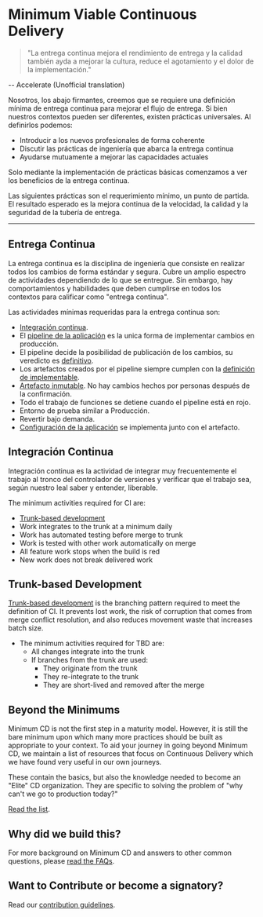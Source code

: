 # Minimum Viable Continuous Delivery

> "La entrega continua mejora el rendimiento de entrega y la calidad también ayda a mejorar la cultura, reduce el agotamiento y el dolor de la implementación."

-- Accelerate (Unofficial translation)

Nosotros, los abajo firmantes, creemos que se requiere una definición mínima de entrega continua para mejorar el flujo de entrega. Si bien nuestros contextos pueden ser diferentes, existen prácticas universales. Al definirlos podemos:

- Introducir a los nuevos profesionales de forma coherente
- Discutir las prácticas de ingeniería que abarca la entrega continua
- Ayudarse mutuamente a mejorar las capacidades actuales

Solo mediante la implementación de prácticas básicas comenzamos a ver los beneficios de la entrega continua.

Las siguientes prácticas son el requerimiento mínimo, un punto de partida. El resultado esperado es la mejora continua de la velocidad, la calidad y la seguridad de la tubería de entrega. 

---

## Entrega Continua

La entrega continua es la disciplina de ingeniería que consiste en realizar todos los cambios de forma estándar y segura. Cubre un amplio espectro de actividades dependiendo de lo que se entregue. Sin embargo, hay comportamientos y habilidades que deben cumplirse en todos los contextos para calificar como "entrega continua".

Las actividades mínimas requeridas para la entrega continua son:

- [Integración continua](#integración-continua).
- El [pipeline de la aplicación](https://www.informit.com/articles/article.aspx?p=1621865&seqNum=2#:~:text=%EE%94%80Buy-,What%20Is%20a%20Deployment%20Pipeline%3F,-At%20an%20abstract) es la unica forma de  implementar cambios en producción.
- El pipeline decide la posibilidad de publicación de los cambios, su veredicto es [definitivo](../faq.md#why-should-the-pipeline-be-definitive-for-deploy).
- Los artefactos creados por el pipeline siempre cumplen con la [definición de implementable](../faq.md#what-do-we-mean-by-definition-of-deployable).
- [Artefacto inmutable](../faq#what-is-an-immutable-artifact). No hay cambios hechos por personas después de la confirmación.
- Todo el trabajo de funciones se detiene cuando el  pipeline está en rojo.
- Entorno de prueba similar a Producción.
- Revertir bajo demanda.
- [Configuración de la aplicación](../faq.md#what-is-application-configuration) se implementa junto con el artefacto.

## Integración Continua

Integración continua es la actividad de integrar muy frecuentemente el trabajo al tronco del controlador de versiones y verificar que el trabajo sea, según nuestro leal saber y entender, liberable.

The minimum activities required for CI are:

- [Trunk-based development](https://trunkbaseddevelopment.com/)
- Work integrates to the trunk at a minimum daily
- Work has automated testing before merge to trunk
- Work is tested with other work automatically on merge
- All feature work stops when the build is red
- New work does not break delivered work

## Trunk-based Development

[Trunk-based development](https://trunkbaseddevelopment.com/) is the branching pattern required to meet the definition
of CI. It prevents lost work, the risk of corruption that comes from merge conflict resolution, and also reduces movement
waste that increases batch size.

- The minimum activities required for TBD are:
  - All changes integrate into the trunk
  - If branches from the trunk are used:
    - They originate from the trunk
    - They re-integrate to the trunk
    - They are short-lived and removed after the merge

## Beyond the Minimums

Minimum CD is not the first step in a maturity model. However, it is still the bare minimum upon which many more practices should be built as appropriate to your context.  To aid your journey in going beyond Minimum CD, we maintain a list of resources that focus on Continuous Delivery which we have found very useful in our own journeys. 

These contain the basics, but also the knowledge needed to become an "Elite" CD organization. They are specific to solving the problem of "why can't we go to production today?"

[Read the list](./references.md).

## Why did we build this?

For more background on Minimum CD and answers to other common questions, please [read the FAQs](./faq.md).

## Want to Contribute or become a signatory?

Read our [contribution guidelines](./CONTRIBUTING.md).
